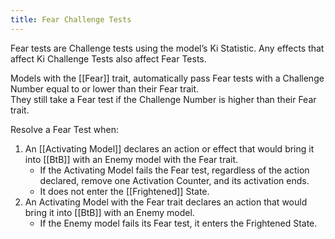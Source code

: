 ```yaml
---
title: Fear Challenge Tests
---
```

Fear tests are Challenge tests using the model’s Ki Statistic. Any effects that affect Ki Challenge Tests also affect Fear Tests.  

Models with the [[Fear]] trait, automatically pass Fear tests with a Challenge Number equal to or lower than their Fear trait.  
They still take a Fear test if the Challenge Number is higher than their Fear trait.  

Resolve a Fear Test when:
1.	An [[Activating Model]] declares an action or effect that would bring it into [[BtB]] with an Enemy model with the Fear trait.
	- If the Activating Model fails the Fear test, regardless of the action declared, remove one Activation Counter, and its activation ends.
	- It does not enter the [[Frightened]] State.
2.	An Activating Model with the Fear trait declares an action that would bring it into [[BtB]] with an Enemy model.
	- If the Enemy model fails its Fear test, it enters the Frightened State.